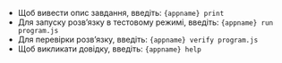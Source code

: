  - Щоб вивести опис завдання, введіть: `{appname} print`
 - Для запуску розв’язку в тестовому режимі, введіть: `{appname} run program.js`
 - Для перевірки розв’язку, введіть: `{appname} verify program.js`
 - Щоб викликати довідку, введіть: `{appname} help`
